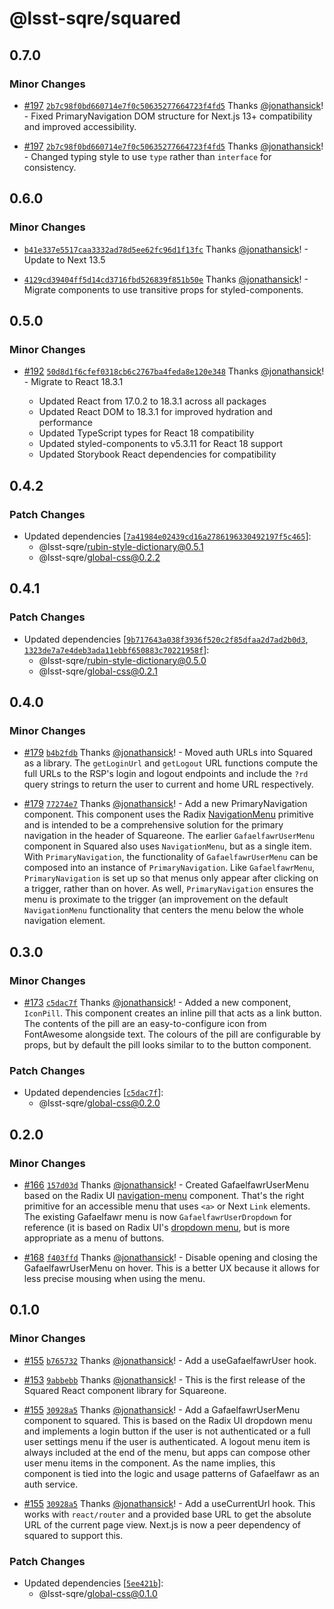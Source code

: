 # @lsst-sqre/squared

## 0.7.0

### Minor Changes

- [#197](https://github.com/lsst-sqre/squareone/pull/197) [`2b7c98f0bd660714e7f0c50635277664723f4fd5`](https://github.com/lsst-sqre/squareone/commit/2b7c98f0bd660714e7f0c50635277664723f4fd5) Thanks [@jonathansick](https://github.com/jonathansick)! - Fixed PrimaryNavigation DOM structure for Next.js 13+ compatibility and improved accessibility.

- [#197](https://github.com/lsst-sqre/squareone/pull/197) [`2b7c98f0bd660714e7f0c50635277664723f4fd5`](https://github.com/lsst-sqre/squareone/commit/2b7c98f0bd660714e7f0c50635277664723f4fd5) Thanks [@jonathansick](https://github.com/jonathansick)! - Changed typing style to use `type` rather than `interface` for consistency.

## 0.6.0

### Minor Changes

- [`b41e337e5517caa3332ad78d5ee62fc96d1f13fc`](https://github.com/lsst-sqre/squareone/commit/b41e337e5517caa3332ad78d5ee62fc96d1f13fc) Thanks [@jonathansick](https://github.com/jonathansick)! - Update to Next 13.5

- [`4129cd39404ff5d14cd3716fbd526839f851b50e`](https://github.com/lsst-sqre/squareone/commit/4129cd39404ff5d14cd3716fbd526839f851b50e) Thanks [@jonathansick](https://github.com/jonathansick)! - Migrate components to use transitive props for styled-components.

## 0.5.0

### Minor Changes

- [#192](https://github.com/lsst-sqre/squareone/pull/192) [`50d8d1f6cfef0318cb6c2767ba4feda8e120e348`](https://github.com/lsst-sqre/squareone/commit/50d8d1f6cfef0318cb6c2767ba4feda8e120e348) Thanks [@jonathansick](https://github.com/jonathansick)! - Migrate to React 18.3.1

  - Updated React from 17.0.2 to 18.3.1 across all packages
  - Updated React DOM to 18.3.1 for improved hydration and performance
  - Updated TypeScript types for React 18 compatibility
  - Updated styled-components to v5.3.11 for React 18 support
  - Updated Storybook React dependencies for compatibility

## 0.4.2

### Patch Changes

- Updated dependencies [[`7a41984e02439cd16a2786196330492197f5c465`](https://github.com/lsst-sqre/squareone/commit/7a41984e02439cd16a2786196330492197f5c465)]:
  - @lsst-sqre/rubin-style-dictionary@0.5.1
  - @lsst-sqre/global-css@0.2.2

## 0.4.1

### Patch Changes

- Updated dependencies [[`9b717643a038f3936f520c2f85dfaa2d7ad2b0d3`](https://github.com/lsst-sqre/squareone/commit/9b717643a038f3936f520c2f85dfaa2d7ad2b0d3), [`1323de7a7e4deb3ada11ebbf650883c70221958f`](https://github.com/lsst-sqre/squareone/commit/1323de7a7e4deb3ada11ebbf650883c70221958f)]:
  - @lsst-sqre/rubin-style-dictionary@0.5.0
  - @lsst-sqre/global-css@0.2.1

## 0.4.0

### Minor Changes

- [#179](https://github.com/lsst-sqre/squareone/pull/179) [`b4b2fdb`](https://github.com/lsst-sqre/squareone/commit/b4b2fdb72ea42adf3142ee53bdb463e9bfebe441) Thanks [@jonathansick](https://github.com/jonathansick)! - Moved auth URLs into Squared as a library. The `getLoginUrl` and `getLogout` URL functions compute the full URLs to the RSP's login and logout endpoints and include the `?rd` query strings to return the user to current and home URL respectively.

- [#179](https://github.com/lsst-sqre/squareone/pull/179) [`77274e7`](https://github.com/lsst-sqre/squareone/commit/77274e7a144158ac267f4b38a1e7dc48cb10f2de) Thanks [@jonathansick](https://github.com/jonathansick)! - Add a new PrimaryNavigation component. This component uses the Radix [NavigationMenu](https://www.radix-ui.com/primitives/docs/components/navigation-menu) primitive and is intended to be a comprehensive solution for the primary navigation in the header of Squareone. The earlier `GafaelfawrUserMenu` component in Squared also uses `NavigationMenu`, but as a single item. With `PrimaryNavigation`, the functionality of `GafaelfawrUserMenu` can be composed into an instance of `PrimaryNavigation`. Like `GafaelfawrMenu`, `PrimaryNavigation` is set up so that menus only appear after clicking on a trigger, rather than on hover. As well, `PrimaryNavigation` ensures the menu is proximate to the trigger (an improvement on the default `NavigationMenu` functionality that centers the menu below the whole navigation element.

## 0.3.0

### Minor Changes

- [#173](https://github.com/lsst-sqre/squareone/pull/173) [`c5dac7f`](https://github.com/lsst-sqre/squareone/commit/c5dac7ff7b8846e665918b32a7fdac8193615dfd) Thanks [@jonathansick](https://github.com/jonathansick)! - Added a new component, `IconPill`. This component creates an inline pill that acts as a link button. The contents of the pill are an easy-to-configure icon from FontAwesome alongside text. The colours of the pill are configurable by props, but by default the pill looks similar to to the button component.

### Patch Changes

- Updated dependencies [[`c5dac7f`](https://github.com/lsst-sqre/squareone/commit/c5dac7ff7b8846e665918b32a7fdac8193615dfd)]:
  - @lsst-sqre/global-css@0.2.0

## 0.2.0

### Minor Changes

- [#166](https://github.com/lsst-sqre/squareone/pull/166) [`157d03d`](https://github.com/lsst-sqre/squareone/commit/157d03db4fe3e559dc0071c1a1567200d376e1be) Thanks [@jonathansick](https://github.com/jonathansick)! - Created GafaelfawrUserMenu based on the Radix UI [navigation-menu](https://www.radix-ui.com/primitives/docs/components/navigation-menu) component. That's the right primitive for an accessible menu that uses `<a>` or Next `Link` elements. The existing Gafaelfawr menu is now `GafaelfawrUserDropdown` for reference (it is based on Radix UI's [dropdown menu](https://www.radix-ui.com/primitives/docs/components/dropdown-menu), but is more appropriate as a menu of buttons.

- [#168](https://github.com/lsst-sqre/squareone/pull/168) [`f403ffd`](https://github.com/lsst-sqre/squareone/commit/f403ffd461983a579614d1ae4aa2c4b42537c294) Thanks [@jonathansick](https://github.com/jonathansick)! - Disable opening and closing the GafaelfawrUserMenu on hover. This is a better UX because it allows for less precise mousing when using the menu.

## 0.1.0

### Minor Changes

- [#155](https://github.com/lsst-sqre/squareone/pull/155) [`b765732`](https://github.com/lsst-sqre/squareone/commit/b765732db52e354026294fce7b5ef7c32d32e553) Thanks [@jonathansick](https://github.com/jonathansick)! - Add a useGafaelfawrUser hook.

- [#153](https://github.com/lsst-sqre/squareone/pull/153) [`9abbebb`](https://github.com/lsst-sqre/squareone/commit/9abbebba02fc1bc27fe2097fbbdb97110a9c93d9) Thanks [@jonathansick](https://github.com/jonathansick)! - This is the first release of the Squared React component library for Squareone.

- [#155](https://github.com/lsst-sqre/squareone/pull/155) [`30928a5`](https://github.com/lsst-sqre/squareone/commit/30928a5caa5392d7927fd3a2f017d48d77b68c1a) Thanks [@jonathansick](https://github.com/jonathansick)! - Add a GafaelfawrUserMenu component to squared. This is based on the Radix UI dropdown menu and implements a login button if the user is not authenticated or a full user settings menu if the user is authenticated. A logout menu item is always included at the end of the menu, but apps can compose other user menu items in the component. As the name implies, this component is tied into the logic and usage patterns of Gafaelfawr as an auth service.

- [#155](https://github.com/lsst-sqre/squareone/pull/155) [`30928a5`](https://github.com/lsst-sqre/squareone/commit/30928a5caa5392d7927fd3a2f017d48d77b68c1a) Thanks [@jonathansick](https://github.com/jonathansick)! - Add a useCurrentUrl hook. This works with `react/router` and a provided base URL to get the absolute URL of the current page view. Next.js is now a peer dependency of squared to support this.

### Patch Changes

- Updated dependencies [[`5ee421b`](https://github.com/lsst-sqre/squareone/commit/5ee421bdd8f1c6f922913028ad48284f941189f1)]:
  - @lsst-sqre/global-css@0.1.0
